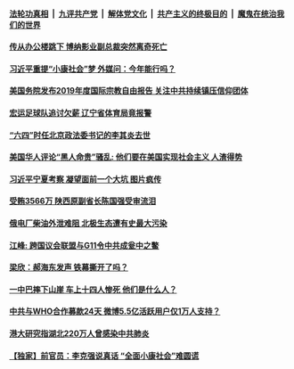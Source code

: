 ####  [法轮功真相](../../../../basic/blob/master/README.md?t=06111631) &nbsp;|&nbsp; [九评共产党](../../../../9ping.md/blob/master/README.md?t=06111631) &nbsp;|&nbsp; [解体党文化](../../../../jtdwh.md/blob/master/README.md?t=06111631)  &nbsp;|&nbsp; [共产主义的终极目的](../../../../gczydzjmd.md/blob/master/README.md?t=06111631) &nbsp;|&nbsp; [魔鬼在统治我们的世界](../../../../mgztzwmdsj.md/blob/master/README.md?t=06111631) 

#### [传从办公楼跳下 博纳影业副总裁突然离奇死亡](../pages/soh5/389107.md?t=06111631) 
#### [习近平重提“小康社会”梦 外媒问：今年能行吗？](../pages/soh5/389047.md?t=06111631) 
#### [美国务院发布2019年度国际宗教自由报告 关注中共持续镇压信仰团体](../pages/soh5/389062.md?t=06111631) 
#### [宏运足球队追讨欠薪 辽宁省体育局竟报警](../pages/soh5/388975.md?t=06111631) 
#### [“六四”时任北京政法委书记的李其炎去世](../pages/soh5/389005.md?t=06111631) 
#### [美国华人评论“黑人命贵”骚乱: 他们要在美国实现社会主义 人渣得势](../pages/soh5/389002.md?t=06111631) 
#### [习近平宁夏考察 凝望面前一个大坑 图片疯传](../pages/soh5/388840.md?t=06111631) 
#### [受贿3566万 陕西原副省长陈国强受审流泪](../pages/soh5/388996.md?t=06111631) 
#### [俄电厂柴油外泄难阻    北极生态遭有史最大污染](../pages/soh5/388906.md?t=06111631) 
#### [江峰: 跨国议会联盟与G11令中共成瓮中之鳖 ](../pages/soh5/388933.md?t=06111631) 
#### [梁欣：郝海东发声  铁幕撕开了吗？](../pages/soh5/388897.md?t=06111631) 
#### [一中巴摔下山崖  车上十四人惨死  他们是什么人？](../pages/soh5/388867.md?t=06111631) 
#### [中共与WHO合作募款24天 微博5.5亿活跃用户仅1万人支持？](../pages/soh5/388816.md?t=06111631) 
#### [港大研究指湖北220万人曾感染中共肺炎](../pages/soh5/388810.md?t=06111631) 
#### [【独家】前官员：李克强说真话 “全面小康社会”难圆谎](../pages/soh5/388795.md?t=06111631) 
